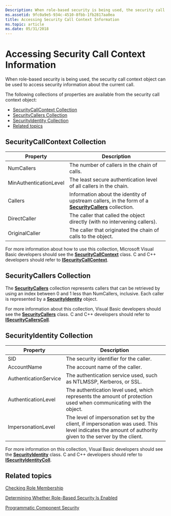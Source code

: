 ```yaml
---
Description: When role-based security is being used, the security call context object can be used to access security information about the current call.
ms.assetid: 9fc0a9e5-934c-4510-8fbb-1fb2817aa0ea
title: Accessing Security Call Context Information
ms.topic: article
ms.date: 05/31/2018
---
```


# Accessing Security Call Context Information

When role-based security is being used, the security call context object can be used to access security information about the current call.

The following collections of properties are available from the security call context object:

-   [SecurityCallContext Collection](#securitycallcontext-collection)
-   [SecurityCallers Collection](#securitycallers-collection)
-   [SecurityIdentity Collection](#securityidentity-collection)
-   [Related topics](#related-topics)

## SecurityCallContext Collection



| Property                          | Description                                                                                                                            |
|-----------------------------------|----------------------------------------------------------------------------------------------------------------------------------------|
| NumCallers<br/>             | The number of callers in the chain of calls.<br/>                                                                                |
| MinAuthenticationLevel<br/> | The least secure authentication level of all callers in the chain.<br/>                                                          |
| Callers<br/>                | Information about the identity of upstream callers, in the form of a [**SecurityCallers**](securitycallers.md) collection.<br/> |
| DirectCaller<br/>           | The caller that called the object directly (with no intervening callers). <br/>                                                  |
| OriginalCaller<br/>         | The caller that originated the chain of calls to the object. <br/>                                                               |



 

For more information about how to use this collection, Microsoft Visual Basic developers should see the [**SecurityCallContext**](securitycallcontext.md) class. C and C++ developers should refer to [**ISecurityCallContext**](/windows/desktop/api/ComSvcs/nn-comsvcs-isecuritycallcontext).

## SecurityCallers Collection

The [**SecurityCallers**](securitycallers.md) collection represents callers that can be retrieved by using an index between 0 and 1 less than NumCallers, inclusive. Each caller is represented by a [**SecurityIdentity**](securityidentity.md) object.

For more information about this collection, Visual Basic developers should see the [**SecurityCallers**](securitycallers.md) class. C and C++ developers should refer to [**ISecurityCallersColl**](/windows/desktop/api/ComSvcs/nn-comsvcs-isecuritycallerscoll).

## SecurityIdentity Collection



| Property                         | Description                                                                                                                                                          |
|----------------------------------|----------------------------------------------------------------------------------------------------------------------------------------------------------------------|
| SID<br/>                   | The security identifier for the caller.<br/>                                                                                                                   |
| AccountName<br/>           | The account name of the caller.<br/>                                                                                                                           |
| AuthenticationService<br/> | The authentication service used, such as NTLMSSP, Kerberos, or SSL.<br/>                                                                                       |
| AuthenticationLevel<br/>   | The authentication level used, which represents the amount of protection used when communicating with the object.<br/>                                         |
| ImpersonationLevel<br/>    | The level of impersonation set by the client, if impersonation was used. This level indicates the amount of authority given to the server by the client. <br/> |



 

For more information on this collection, Visual Basic developers should see the [**SecurityIdentity**](securityidentity.md) class. C and C++ developers should refer to [**ISecurityIdentityColl**](/windows/desktop/api/ComSvcs/nn-comsvcs-isecurityidentitycoll).

## Related topics

<dl> <dt>

[Checking Role Membership](checking-role-membership.md)
</dt> <dt>

[Determining Whether Role-Based Security Is Enabled](determining-whether-role-based-security-is-enabled.md)
</dt> <dt>

[Programmatic Component Security](programmatic-component-security.md)
</dt> </dl>

 

 




